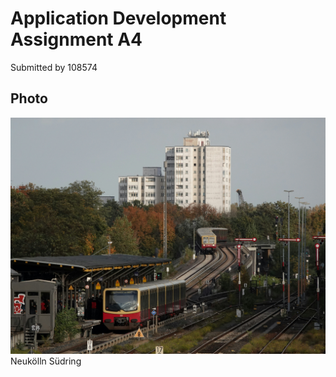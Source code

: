# Application Development Assignment A4
Submitted by 108574
## Photo
![Neukölln Südring](niclas-dehmel-MZ5Fneln-80-unsplash.jpg)
Neukölln Südring
